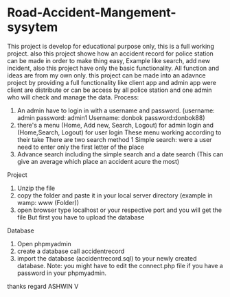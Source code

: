 # Road-Accident-Mangement-sysytem
This project is develop for educational purpose only, this is a full working project.
also this project showe how an accident record for police station can be made in order to make thing easy,
Example like search, add new incident, also this project have only the basic functionality.
All function and ideas are from my own only. this project can be made into an adavnce project by providing a full functionality like client app and admin app
were client are distribute or can be access by all police station and one admin who will check and manage the data.
Process: 
1. An admin have to login in with a username and password. 
(username: admin password: admin1
Username: donbok password:donbok88)
2. there's a menu (Home, Add new, Search, Logout) for admin login and (Home,Search, Logout) for user login
These menu working according to their take
There are two search method
1 Simple search: were a user need to enter only the first letter of the place
2. Advance search including the simple search and a date search (This can give an average which place an accident acure the most)

Project
1. Unzip the file
2. copy the folder and paste it in your local server directory (example in wamp: www (Folder))
3. open browser type localhost or your respective port and you will get the file
But first you have to upload the database

Database
1. Open phpmyadmin
2. create a database call accidentrecord
3. import the database (accidentrecord.sql) to your newly created database.
 Note: you might have to edit the connect.php file if you have a password in your phpmyadmin.

thanks
regard
ASHWIN V
